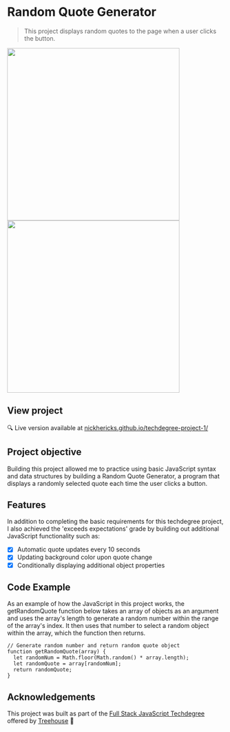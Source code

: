 # Random Quote Generator
> This project displays random quotes to the page when a user clicks the button.

<img src="https://res.cloudinary.com/dtqevfsxh/image/upload/v1550087279/portfolio/random-quote-generator-mobile.png" height="400px"><img src="https://res.cloudinary.com/dtqevfsxh/image/upload/v1550086727/portfolio/random-quote-generator.png" height="400px">


## View project
 :mag: Live version available at [nickhericks.github.io/techdegree-project-1/](https://nickhericks.github.io/techdegree-project-1/)

 ## Project objective
 Building this project allowed me to practice using basic JavaScript syntax and data structures by building a Random Quote Generator, a program that displays a randomly selected quote each time the user clicks a button.

## Features
In addition to completing the basic requirements for this techdegree project, I also achieved the 'exceeds expectations' grade by building out additional JavaScript functionality such as:

- [x] Automatic quote updates every 10 seconds
- [x] Updating background color upon quote change
- [x] Conditionally displaying additional object properties

## Code Example
As an example of how the JavaScript in this project works, the getRandomQuote function below takes an array of objects as an argument and uses the array's length to generate a random number within the range of the array's index. It then uses that number to select a random object within the array, which the function then returns.

    // Generate random number and return random quote object
    function getRandomQuote(array) {
      let randomNum = Math.floor(Math.random() * array.length);
      let randomQuote = array[randomNum];
      return randomQuote;
    }

## Acknowledgements
This project was built as part of the [Full Stack JavaScript Techdegree](https://join.teamtreehouse.com/techdegree/) offered by [Treehouse](https://teamtreehouse.com) :raised_hands:
